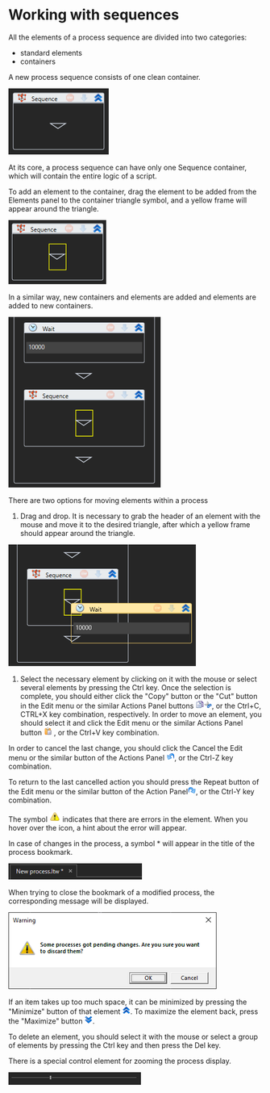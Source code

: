 # Working with sequences

All the elements of a process sequence are divided into two categories:

* standard elements
* containers

A new process sequence consists of one clean container.

![](<../.gitbook/assets/0 (22).png>)

At its core, a process sequence can have only one Sequence container, which will contain the entire logic of a script.

To add an element to the container, drag the element to be added from the Elements panel to the container triangle symbol, and a yellow frame will appear around the triangle.

![](<../.gitbook/assets/1 (40).png>)

In a similar way, new containers and elements are added and elements are added to new containers.

![](<../.gitbook/assets/2 (3).png>)

There are two options for moving elements within a process

1. Drag and drop. It is necessary to grab the header of an element with the mouse and move it to the desired triangle, after which a yellow frame should appear around the triangle.

![](<../.gitbook/assets/3 (12).png>)

1. Select the necessary element by clicking on it with the mouse or select several elements by pressing the Ctrl key. Once the selection is complete, you should either click the "Copy" button or the "Cut" button in the Edit menu or the similar Actions Panel buttons ![](<../.gitbook/assets/4 (12).png>)![](<../.gitbook/assets/5 (7).png>), or the Ctrl+C, CTRL+X key combination, respectively. In order to move an element, you should select it and click the Edit menu or the similar Actions Panel button ![](<../.gitbook/assets/6 (9).png>) , or the Ctrl+V key combination.

In order to cancel the last change, you should click the Cancel the Edit menu or the similar button of the Actions Panel ![](<../.gitbook/assets/7 (10).png>), or the Ctrl-Z key combination.

To return to the last cancelled action you should press the Repeat button of the Edit menu or the similar button of the Action Panel![](<../.gitbook/assets/8 (9).png>), or the Ctrl-Y key combination.

The symbol  ![](<../.gitbook/assets/1 (120).png>)   indicates that there are errors in the element. When you hover over the icon,  a hint about the error will appear.

In case of changes in the process, a symbol \* will appear in the title of the process bookmark.

![](../.gitbook/assets/9.png)

When trying to close the bookmark of a modified process, the corresponding message will be displayed.

![](<../.gitbook/assets/10 (1).png>)

If an item takes up too much space, it can be minimized by pressing the "Minimize" button of that element ![](<../.gitbook/assets/11 (3).png>). To maximize the element back, press the "Maximize" button ![](../.gitbook/assets/12.png).

To delete an element, you should select it with the mouse or select a group of elements by pressing the Ctrl key and then press the Del key.

There is a special control element for zooming the process display.

![](<../.gitbook/assets/13 (2).png>)
